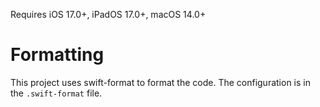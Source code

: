 Requires iOS 17.0+, iPadOS 17.0+, macOS 14.0+


# Formatting

This project uses swift-format to format the code. The configuration is in the `.swift-format` file.
